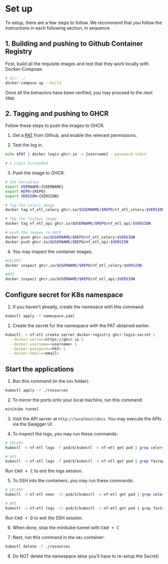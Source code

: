 # Set up

To setup, there are a few steps to follow. We recommend that you follow the instructions in each following section, in sequence.

## 1. Building and pushing to Github Container Registry

First, build all the requisite images and test that they work locally with Docker-Compose:

```sh
# dir: ./
docker-compose up --build
```

Once all the behaviors have been verified, you may proceed to the next step.

## 2. Tagging and pushing to GHCR

Follow these steps to push the images to GHCR.

1. Get a [PAT](https://github.com/settings/tokens) from Github, and enable the relevant permissions.

2. Test the log in.

```sh
echo $PAT | docker login ghcr.io -u {username} --password-stdin

# $ Login Succeeded
```

3. Push the image to GHCR.

```sh
# Set Variables
export USERNAME={USERNAME}
export REPO={REPO}
export VERSION={VERSION}

# Tag the celery image
docker tag nf_etl_celery ghcr.io/$USERNAME/$REPO/nf_etl_celery:$VERSION

# Tag the fastapi image
docker tag nf_etl_api ghcr.io/$USERNAME/$REPO/nf_etl_api:$VERSION

# push the images to GHCR
docker push ghcr.io/$USERNAME/$REPO/nf_etl_celery:$VERSION
docker push ghcr.io/$USERNAME/$REPO/nf_etl_api:$VERSION
```

4. You may inspect the container images.

```sh
#CELERY
docker inspect ghcr.io/$USERNAME/$REPO/nf_etl_celery:$VERSION

#API
docker inspect ghcr.io/$USERNAME/$REPO/nf_etl_api:$VERSION
```

## Configure secret for K8s namespace

1. If you haven't already, create the namesace with this command:

```sh
kubectl apply -f namespace.yaml
```

2. Create the secret for the namespace with the PAT obtained earlier.

```sh
kubectl -n nf-etl create secret docker-registry ghcr-login-secret \
  --docker-server=https://ghcr.io \
  --docker-username=<username> \
  --docker-password=<PAT> \
  --docker-email=<email>
```

## Start the applications

1. Run this command (in the `k8s` folder):

```sh
kubectl apply -f ./resources
```

2. To mirror the ports onto your local machine, run this command:

```sh
minikube tunnel
```

3. Visit the API server at `http://localhost/docs`. You may execute the APIs via the Swagger UI.

4. To inspect the logs, you may run these commands:

```sh
# CELERY
kubectl -n nf-etl logs -f pod/$(kubectl -n nf-etl get pod | grep celery | awk '{print $1}')

# API
kubectl -n nf-etl logs -f pod/$(kubectl -n nf-etl get pod | grep fastapi | awk '{print $1}')
```

Run <kbd>Cmd + C</kbd> to exit the logs session.

5. To SSH into the containers, you may run these commands:

```sh
# CELERY
kubectl -n nf-etl exec -it pod/$(kubectl -n nf-etl get pod | grep celery | awk '{print $1}') -- /bin/sh

# API
kubectl -n nf-etl logs -it pod/$(kubectl -n nf-etl get pod | grep fastapi | awk '{print $1}') -- /bin/sh
```

Run <kbd>Cmd + D</kbd> to exit the SSH session.

6. When done, stop the minikube tunnel with <kbd>Cmd + C</kbd>

7. Next, run this command in the `k8s` container:

```sh
kubectl delete -f ./resources
```

8. Do NOT delete the namespace (else you'll have to re-setup the Secret)
